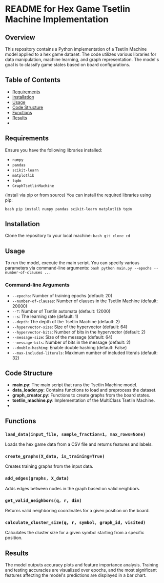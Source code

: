 # README for Hex Game Tsetlin Machine Implementation
## Overview
This repository contains a Python implementation of a Tsetlin Machine model applied to a hex game dataset. 
The code utilizes various libraries for data manipulation, machine learning, and graph representation. The model's goal is to classify game states based on board configurations. 
## Table of Contents 
- [Requirements](#requirements)
- [Installation](#installation)
- [Usage](#usage)
- [Code Structure](#code-structure)
- [Functions](#functions)
- [Results](#results)
- 
## Requirements 
Ensure you have the following libraries installed:
- `numpy`
- `pandas`
- `scikit-learn`
- `matplotlib`
- `tqdm`
- `GraphTsetlinMachine`


(install via pip or from source)
You can install the required libraries using pip: 
 
 ```bash pip install numpy pandas scikit-learn matplotlib tqdm ``` 
 ## Installation
 Clone the repository to your local machine: ```bash git clone cd ```
 ## Usage 
 To run the model, execute the main script. You can specify various parameters via command-line arguments:
 ```bash python main.py --epochs --number-of-clauses ... ``` 
 ### Command-line Arguments 
 - `--epochs`: Number of training epochs (default: 20)
 - `--number-of-clauses`: Number of clauses in the Tsetlin Machine (default: 20000)
 - `--T`: Number of Tsetlin automata (default: 12000)
 - `--s`: The learning rate (default: 1)
 - `--depth`: The depth of the Tsetlin Machine (default: 2)
 - `--hypervector-size`: Size of the hypervector (default: 64)
 - `--hypervector-bits`: Number of bits in the hypervector (default: 2)
 - `--message-size`: Size of the message (default: 64)
 - `--message-bits`: Number of bits in the message (default: 2) 
 - `--double-hashing`: Enable double hashing (default: False)
 - `--max-included-literals`: Maximum number of included literals (default: 32)
 
## Code Structure 
- **main.py**: The main script that runs the Tsetlin Machine model.
- **data_loader.py**: Contains functions to load and preprocess the dataset.
- **graph_creator.py**: Functions to create graphs from the board states.
- **tsetlin_machine.py**: Implementation of the MultiClass Tsetlin Machine.
-
  

## Functions

### `load_data(input_file, sample_fraction=1, max_rows=None)`
Loads the hex game data from a CSV file and returns features and labels.

### `create_graphs(X_data, is_training=True)`
Creates training graphs from the input data. 

### `add_edges(graphs, X_data)` 
Adds edges between nodes in the graph based on valid neighbors. 

### `get_valid_neighbors(q, r, dim)` 
Returns valid neighboring coordinates for a given position on the board. 

### `calculate_cluster_size(q, r, symbol, graph_id, visited)` 
Calculates the cluster size for a given symbol starting from a specific position. 

## Results 
The model outputs accuracy plots and feature importance analysis. Training and testing accuracies are visualized over epochs, and the most significant features affecting the model's predictions are displayed in a bar chart.
